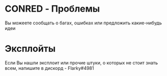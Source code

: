 # CONRED - Проблемы
Вы можеете сообщать о багах, ошибках или предложить какие-нибудь идеи

# Эксплойты
Если Вы нашли эксплоит или прочие штуки, о которых не стоит знать всем, напишите в дискорд - Flarky#4981
